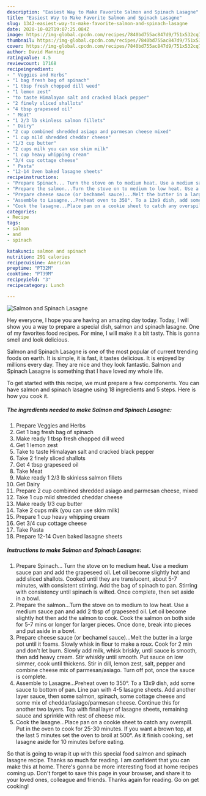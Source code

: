 ```yaml
---
description: "Easiest Way to Make Favorite Salmon and Spinach Lasagne"
title: "Easiest Way to Make Favorite Salmon and Spinach Lasagne"
slug: 1342-easiest-way-to-make-favorite-salmon-and-spinach-lasagne
date: 2020-10-02T19:07:25.084Z
image: https://img-global.cpcdn.com/recipes/7840bd755ac847d9/751x532cq70/salmon-and-spinach-lasagne-recipe-main-photo.jpg
thumbnail: https://img-global.cpcdn.com/recipes/7840bd755ac847d9/751x532cq70/salmon-and-spinach-lasagne-recipe-main-photo.jpg
cover: https://img-global.cpcdn.com/recipes/7840bd755ac847d9/751x532cq70/salmon-and-spinach-lasagne-recipe-main-photo.jpg
author: David Manning
ratingvalue: 4.5
reviewcount: 17168
recipeingredient:
- " Veggies and Herbs"
- "1 bag fresh bag of spinach"
- "1 tbsp fresh chopped dill weed"
- "1 lemon zest"
- "to taste Himalayan salt and cracked black pepper"
- "2 finely sliced shallots"
- "4 tbsp grapeseed oil"
- " Meat"
- "1 2/3 lb skinless salmon fillets"
- " Dairy"
- "2 cup combined shredded asiago and parmesan cheese mixed"
- "1 cup mild shredded cheddar cheese"
- "1/3 cup butter"
- "2 cups milk you can use skim milk"
- "1 cup heavy whipping cream"
- "3/4 cup cottage cheese"
- " Pasta"
- "12-14 Oven baked lasagne sheets"
recipeinstructions:
- "Prepare Spinach... Turn the stove on to medium heat. Use a medium sauce pan and add the grapeseed oil. Let oil become slightly hot and add sliced shallots. Cooked until they are translucent, about 5-7 minutes, with consistent stirring. Add the bag of spinach to pan. Stirring with consistency until spinach is wilted. Once complete, then set aside in a bowl."
- "Prepare the salmon...Turn the stove on to medium to low heat. Use a medium sauce pan and add 2 tbsp of grapeseed oil. Let oil become slightly hot then add the salmon to cook. Cook the salmon on both side for 5-7 mins or longer for larger pieces. Once done, break into pieces and put aside in a bowl."
- "Prepare cheese sauce (or bechamel sauce)...Melt the butter in a large pot until it foams. Slowly whisk in flour to make a roux. Cook for 2 min and don&#39;t let burn. Slowly add milk, whisk briskly, until sauce is smooth, then add heavy cream. Stir whiskly until smooth. Put sauce on low simmer, cook until thickens. Stir in dill, lemon zest, salt, pepper and combine cheese mix of parmesan/asiago. Turn off pot, once the sauce is complete."
- "Assemble to Lasagne...Preheat oven to 350°. To a 13x9 dish, add some sauce to bottom of pan. Line pan with 4-5 lasagne sheets. Add another layer sauce, then some salmon, spinach, some cottage cheese and some mix of cheddar/asiago/parmesan cheese. Continue this for another two layers. Top with final layer of lasagne sheets, remaining sauce and sprinkle with rest of cheese mix."
- "Cook the lasagne...Place pan on a cookie sheet to catch any overspill. Put in the oven to cook for 25-30 minutes. If you want a brown top, at the last 5 minutes set the oven to broil at 500°. As it finish cooking, set lasagne aside for 10 minutes before eating."
categories:
- Recipe
tags:
- salmon
- and
- spinach

katakunci: salmon and spinach 
nutrition: 291 calories
recipecuisine: American
preptime: "PT32M"
cooktime: "PT39M"
recipeyield: "3"
recipecategory: Lunch

---
```



![Salmon and Spinach Lasagne](https://img-global.cpcdn.com/recipes/7840bd755ac847d9/751x532cq70/salmon-and-spinach-lasagne-recipe-main-photo.jpg)

Hey everyone, I hope you are having an amazing day today. Today, I will show you a way to prepare a special dish, salmon and spinach lasagne. One of my favorites food recipes. For mine, I will make it a bit tasty. This is gonna smell and look delicious.



Salmon and Spinach Lasagne is one of the most popular of current trending foods on earth. It is simple, it is fast, it tastes delicious. It is enjoyed by millions every day. They are nice and they look fantastic. Salmon and Spinach Lasagne is something that I have loved my whole life.


To get started with this recipe, we must prepare a few components. You can have salmon and spinach lasagne using 18 ingredients and 5 steps. Here is how you cook it.

<!--inarticleads1-->

##### The ingredients needed to make Salmon and Spinach Lasagne:

1. Prepare  Veggies and Herbs
1. Get 1 bag fresh bag of spinach
1. Make ready 1 tbsp fresh chopped dill weed
1. Get 1 lemon zest
1. Take to taste Himalayan salt and cracked black pepper
1. Take 2 finely sliced shallots
1. Get 4 tbsp grapeseed oil
1. Take  Meat
1. Make ready 1 2/3 lb skinless salmon fillets
1. Get  Dairy
1. Prepare 2 cup combined shredded asiago and parmesan cheese, mixed
1. Take 1 cup mild shredded cheddar cheese
1. Make ready 1/3 cup butter
1. Take 2 cups milk (you can use skim milk)
1. Prepare 1 cup heavy whipping cream
1. Get 3/4 cup cottage cheese
1. Take  Pasta
1. Prepare 12-14 Oven baked lasagne sheets




<!--inarticleads2-->

##### Instructions to make Salmon and Spinach Lasagne:

1. Prepare Spinach... Turn the stove on to medium heat. Use a medium sauce pan and add the grapeseed oil. Let oil become slightly hot and add sliced shallots. Cooked until they are translucent, about 5-7 minutes, with consistent stirring. Add the bag of spinach to pan. Stirring with consistency until spinach is wilted. Once complete, then set aside in a bowl.
1. Prepare the salmon...Turn the stove on to medium to low heat. Use a medium sauce pan and add 2 tbsp of grapeseed oil. Let oil become slightly hot then add the salmon to cook. Cook the salmon on both side for 5-7 mins or longer for larger pieces. Once done, break into pieces and put aside in a bowl.
1. Prepare cheese sauce (or bechamel sauce)...Melt the butter in a large pot until it foams. Slowly whisk in flour to make a roux. Cook for 2 min and don&#39;t let burn. Slowly add milk, whisk briskly, until sauce is smooth, then add heavy cream. Stir whiskly until smooth. Put sauce on low simmer, cook until thickens. Stir in dill, lemon zest, salt, pepper and combine cheese mix of parmesan/asiago. Turn off pot, once the sauce is complete.
1. Assemble to Lasagne...Preheat oven to 350°. To a 13x9 dish, add some sauce to bottom of pan. Line pan with 4-5 lasagne sheets. Add another layer sauce, then some salmon, spinach, some cottage cheese and some mix of cheddar/asiago/parmesan cheese. Continue this for another two layers. Top with final layer of lasagne sheets, remaining sauce and sprinkle with rest of cheese mix.
1. Cook the lasagne...Place pan on a cookie sheet to catch any overspill. Put in the oven to cook for 25-30 minutes. If you want a brown top, at the last 5 minutes set the oven to broil at 500°. As it finish cooking, set lasagne aside for 10 minutes before eating.




So that is going to wrap it up with this special food salmon and spinach lasagne recipe. Thanks so much for reading. I am confident that you can make this at home. There's gonna be more interesting food at home recipes coming up. Don't forget to save this page in your browser, and share it to your loved ones, colleague and friends. Thanks again for reading. Go on get cooking!

